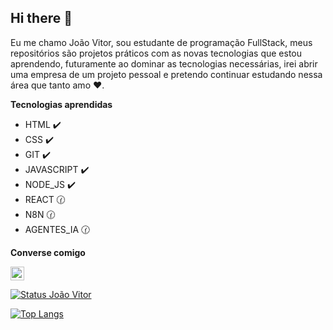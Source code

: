 ## Hi there 👋

Eu me chamo João Vitor, sou estudante de programação FullStack, meus repositórios são projetos práticos com as novas tecnologias que estou aprendendo, futuramente ao dominar as tecnologias necessárias, irei abrir uma empresa de um projeto pessoal e pretendo continuar estudando nessa área que tanto amo :heart:.

<strong>Tecnologias aprendidas</strong>

- HTML :heavy_check_mark:
- CSS :heavy_check_mark:
- GIT :heavy_check_mark:
- JAVASCRIPT :heavy_check_mark:
- NODE_JS :heavy_check_mark:
- REACT :clock130:
- N8N :clock130:
- AGENTES_IA :clock130:


<strong>Converse comigo</strong>
<p><a href="https://www.instagram.com/vitorfuster/"><img src="https://www.iconsdb.com/icons/preview/white/instagram-xxl.png" aling="left" width="22px" alt="Instagram"></img></a></p>

[![Status João Vitor](https://github-readme-stats.vercel.app/api?username=vitorfuster)](https://github.com/anuraghazra/github-readme-stats)

[![Top Langs](https://github-readme-stats.vercel.app/api/top-langs/?username=vitorfuster)](https://github.com/anuraghazra/github-readme-stats)


